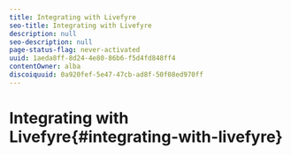 ```yaml
---
title: Integrating with Livefyre
seo-title: Integrating with Livefyre
description: null
seo-description: null
page-status-flag: never-activated
uuid: 1aeda8ff-8d24-4e80-86b6-f5d4fd848ff4
contentOwner: alba
discoiquuid: 0a920fef-5e47-47cb-ad8f-50f08ed970ff
---
```


# Integrating with Livefyre{#integrating-with-livefyre}

